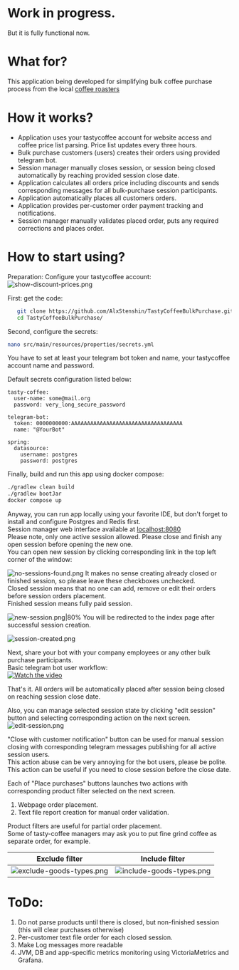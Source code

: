 # Work in progress.
   But it is fully functional now.

# What for?
This application being developed for simplifying bulk coffee purchase process from the local <a href="https://tastycoffee.ru/"> coffee roasters</a>

# How it works?
- Application uses your tastycoffee account for website access and coffee price list parsing. Price list updates every three hours.
- Bulk purchase customers (users) creates their orders using provided telegram bot.
- Session manager manually closes session, or session being closed automatically by reaching provided session close date.
- Application calculates all orders price including discounts and sends corresponding messages for all bulk-purchase session participants.
- Application automatically places all customers orders.
- Application provides per-customer order payment tracking and notifications.
- Session manager manually validates placed order, puts any required corrections and places order.

# How to start using?

Preparation: Configure your tastycoffee account:<br />
![show-discount-prices.png](assets%2Fshow-discount-prices.png)

First: get the code:
```sh
   git clone https://github.com/AlxStenshin/TastyCoffeeBulkPurchase.git
   cd TastyCoffeeBulkPurchase/
```

Second, configure the secrets:
```sh
nano src/main/resources/properties/secrets.yml
```

You have to set at least your telegram bot token and name, your tastycoffee account name and password.

Default secrets configuration listed below:
```
tasty-coffee:
  user-name: some@mail.org
  password: very_long_secure_password

telegram-bot:
  token: 0000000000:AAAAAAAAAAAAAAAAAAAAAAAAAAAAAAAAAAA
  name: "@YourBot"

spring:
  datasource:
    username: postgres
    password: postgres
```

Finally, build and run this app using docker compose:

   ```sh
   ./gradlew clean build
   ./gradlew bootJar
   docker compose up
   ```

Anyway, you can run app locally using your favorite IDE, but don't forget to install and configure Postgres and Redis first.<br />
Session manager web interface available at <a href="localhost:8080">localhost:8080</a><br />
Please note, only one active session allowed. Please close and finish any open session before opening the new one.<br />
You can open new session by clicking corresponding link in the top left corner of the window:

![no-sessions-found.png](assets%2Fno-sessions-found.png)
It makes no sense creating already closed or finished session, so please leave these checkboxes unchecked.<br />
Closed session means that no one can add, remove or edit their orders before session orders placement.<br />
Finished session means fully paid session.

![new-session.png|80%](assets%2Fnew-session.png)
You will be redirected to the index page after successful session creation.

![session-created.png](assets%2Fsession-created.png)

Next, share your bot with your company employees or any other bulk purchase participants.<br />
Basic telegram bot user workflow: <br/>
[![Watch the video](https://img.youtube.com/vi/SH17j_o1-ug/hqdefault.jpg)](https://youtu.be/SH17j_o1-ug)<br />

That's it. All orders will be automatically placed after session being closed on reaching session close date.

Also, you can manage selected session state by clicking "edit session" button and selecting corresponding action on the next screen.
![edit-session.png](assets%2Fedit-session.png)


"Close with customer notification" button can be used for manual session closing with corresponding telegram messages publishing for all active session users.<br />
This action abuse can be very annoying for the bot users, please be polite.
This action can be useful if you need to close session before the close date.

Each of "Place purchases" buttons launches two actions with corresponding product filter selected on the next screen.
1) Webpage order placement.
2) Text file report creation for manual order validation.

Product filters are useful for partial order placement.<br />
Some of tasty-coffee managers may ask you to put fine grind coffee as separate order, for example.

|                        Exclude filter                        |                        Include filter                        |
|:------------------------------------------------------------:|:------------------------------------------------------------:|
| ![exclude-goods-types.png](assets%2Fexclude-goods-types.png) | ![include-goods-types.png](assets%2Finclude-goods-types.png) |


# ToDo:
1) Do not parse products until there is closed, but non-finished session (this will clear purchases otherwise)
2) Per-customer text file order for each closed session.
3) Make Log messages more readable
4) JVM, DB and app-specific metrics monitoring using VictoriaMetrics and Grafana.
